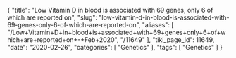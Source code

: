{
    "title": "Low Vitamin D in blood is associated with 69 genes, only 6 of which are reported on",
    "slug": "low-vitamin-d-in-blood-is-associated-with-69-genes-only-6-of-which-are-reported-on",
    "aliases": [
        "/Low+Vitamin+D+in+blood+is+associated+with+69+genes+only+6+of+which+are+reported+on+-+Feb+2020",
        "/11649"
    ],
    "tiki_page_id": 11649,
    "date": "2020-02-26",
    "categories": [
        "Genetics"
    ],
    "tags": [
        "Genetics"
    ]
}